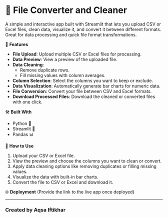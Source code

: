 # 🔄 File Converter and Cleaner
A simple and interactive app built with Streamlit that lets you upload CSV or Excel files, clean data, visualize it, and convert it between different formats. Great for data processing and quick file format transformations.

🧹 **Features**
- **File Upload**: Upload multiple CSV or Excel files for processing.
- **Data Preview**: View a preview of the uploaded file.
- **Data Cleaning**:
  - Remove duplicate rows.
  - Fill missing values with column averages.
- **Column Selection**: Select the columns you want to keep or exclude.
- **Data Visualization**: Automatically generate bar charts for numeric data.
- **File Conversion**: Convert your file between CSV and Excel formats.
- **Download Processed Files**: Download the cleaned or converted files with one click.

🛠️ **Built With**
- Python 🐍
- Streamlit 🎈
- Pandas 📊

🚀 **How to Use**
1. Upload your CSV or Excel file.
2. View the preview and choose the columns you want to clean or convert.
3. Apply data cleaning options like removing duplicates or filling missing values.
4. Visualize the data with built-in bar charts.
5. Convert the file to CSV or Excel and download it.

🌐 **Deployment**
(Provide the link to the live app once deployed)

---

### Created by Aqsa Iftikhar

